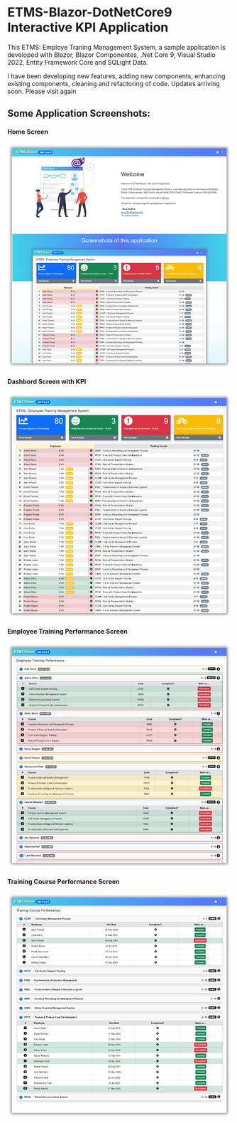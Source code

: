 # ETMS-Blazor-DotNetCore9 Interactive KPI Application 
This ETMS: Employe Traning Management System, a sample application is developed with Blazor, Blazor Componentes, .Net Core 9, Visual Studio 2022, Entity Framework Core and SQLight Data.
 
I have been developing new features, adding new components, enhancing existing components, cleaning and refactoring of code. Updates arriving soon. Please visit again
 
  
  ## Some Application Screenshots:
 
  #### Home Screen 

![alt tag](https://github.com/Siraj360/ETMS-Blazor-DotNetCore9/blob/main/ETMS-Blazor9/ETMS-Blazor9/wwwroot/images/Home.png)
  
  #### Dashbord Screen with KPI

![alt tag](https://github.com/Siraj360/ETMS-Blazor-DotNetCore9/blob/main/ETMS-Blazor9/ETMS-Blazor9/wwwroot/images/Dashboard.png)

  #### Employee Training Performance Screen

![alt tag](https://github.com/Siraj360/ETMS-Blazor-DotNetCore9/blob/main/ETMS-Blazor9/ETMS-Blazor9/wwwroot/images/EmployeeAdmin.png)

  ####  Training Course Performance Screen

![alt tag](https://github.com/Siraj360/ETMS-Blazor-DotNetCore9/blob/main/ETMS-Blazor9/ETMS-Blazor9/wwwroot/images/CourseAdmin.png)

